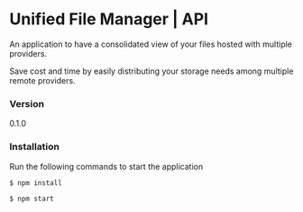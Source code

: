 # Unified File Manager | API

An application to have a consolidated view of your files hosted with multiple providers.

Save cost and time by easily distributing your  storage needs among multiple remote providers. 

### Version
0.1.0

### Installation

Run the following commands to start the application

```sh
$ npm install
```

```sh
$ npm start
```




